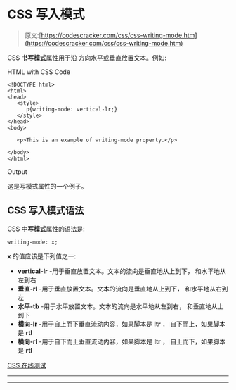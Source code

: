 # CSS 写入模式

> 原文:[https://codescracker.com/css/css-writing-mode.htm](https://codescracker.com/css/css-writing-mode.htm)

CSS **书写模式**属性用于沿 方向水平或垂直放置文本。例如:

HTML with CSS Code

```
<!DOCTYPE html>
<html>
<head>
   <style>
      p{writing-mode: vertical-lr;}
   </style>
</head>
<body>

   <p>This is an example of writing-mode property.</p>

</body>
</html>
```

Output

这是写模式属性的一个例子。

## CSS 写入模式语法

CSS 中**写模式**属性的语法是:

```
writing-mode: x;
```

**x** 的值应该是下列值之一:

*   **vertical-lr** -用于垂直放置文本。文本的流向是垂直地从上到下， 和水平地从左到右
*   **垂直-rl** -用于垂直放置文本。文本的流向是垂直地从上到下， 和水平地从右到左
*   **水平-tb** -用于水平放置文本。文本的流向是水平地从左到右， 和垂直地从上到下
*   **横向-lr** -用于自上而下垂直流动内容，如果脚本是 **ltr** ， 自下而上，如果脚本是 **rtl**
*   **横向-rl** -用于自下而上垂直流动内容，如果脚本是 **ltr** ， 自上而下，如果脚本是 **rtl**

[CSS 在线测试](/exam/showtest.php?subid=5)

* * *

* * *